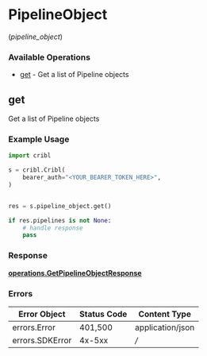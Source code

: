 # PipelineObject
(*pipeline_object*)

### Available Operations

* [get](#get) - Get a list of Pipeline objects

## get

Get a list of Pipeline objects

### Example Usage

```python
import cribl

s = cribl.Cribl(
    bearer_auth="<YOUR_BEARER_TOKEN_HERE>",
)


res = s.pipeline_object.get()

if res.pipelines is not None:
    # handle response
    pass

```


### Response

**[operations.GetPipelineObjectResponse](../../models/operations/getpipelineobjectresponse.md)**
### Errors

| Error Object     | Status Code      | Content Type     |
| ---------------- | ---------------- | ---------------- |
| errors.Error     | 401,500          | application/json |
| errors.SDKError  | 4x-5xx           | */*              |
